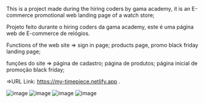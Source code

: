 This is a project made during the hiring coders by gama academy, it is an E-commerce promotional web landing page of a watch store;

Projeto feito durante o hiring coders da gama academy, este é uma página web de E-commerce de relógios.

Functions of the web site => sign in page; products page, promo black friday landing page;

funções do site => página de cadastro; página de produtos; página inicial de promoção black friday;

=>URL Link: https://my-timepiece.netlify.app .


![image](https://user-images.githubusercontent.com/64990900/125823760-ef5e242b-63a5-42dd-88ba-296d964cf314.png)
![image](https://user-images.githubusercontent.com/64990900/125823813-4e52b736-1073-449f-8e04-ed7b3df4cdda.png)
![image](https://user-images.githubusercontent.com/64990900/125823851-d36a2c38-d52d-405b-975f-b1c42efeed0f.png)
![image](https://user-images.githubusercontent.com/64990900/126544097-5ace9b4c-2c68-41bd-be08-296bf7611bcb.png)


